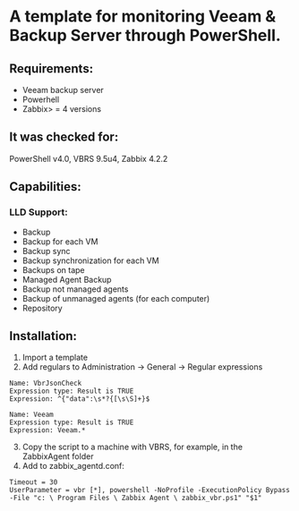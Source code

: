 #  A template for monitoring Veeam & Backup Server through PowerShell.

## Requirements:
- Veeam backup server
- Powerhell
- Zabbix> = 4 versions

## It was checked for:
PowerShell v4.0, VBRS 9.5u4, Zabbix 4.2.2

## Capabilities:
### LLD Support:
- Backup
- Backup for each VM
- Backup sync
- Backup synchronization for each VM
- Backups on tape
- Managed Agent Backup
- Backup not managed agents
- Backup of unmanaged agents (for each computer)
- Repository

## Installation:
1. Import a template
2. Add regulars to Administration -> General -> Regular expressions

```
Name: VbrJsonCheck
Expression type: Result is TRUE
Expression: ^{"data":\s*?{[\s\S]+}$

Name: Veeam
Expression type: Result is TRUE
Expression: Veeam.*
```

3. Copy the script to a machine with VBRS, for example, in the ZabbixAgent folder
4. Add to zabbix_agentd.conf:

```
Timeout = 30
UserParameter = vbr [*], powershell -NoProfile -ExecutionPolicy Bypass -File "c: \ Program Files \ Zabbix Agent \ zabbix_vbr.ps1" "$1"
```
